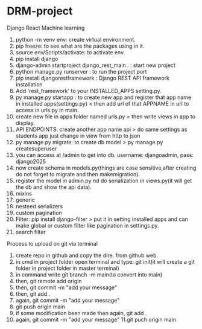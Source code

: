 # DRM-project
 Django React Machine learning


 1. python -m venv env: create virtual environment.
 2. pip freeze: to see what are the packages using in it.
 3. source env/Scripts/activate:  to activate env.
 4. pip install django
 5. django-admin startproject django_rest_main . : start new project
 6. python manage.py runserver : to run the project port
 7. pip install djangorestframework : Django REST API framework installation
 8. Add 'rest_framework' to your INSTALLED_APPS setting.py.
 9. py manage.py startapp <APPNAME> : to create new app and register that app name in installed apps(settings.py) < then add url of that APPNAME in url to access in urls.py in main.
 10. create new file in apps folder named urls.py > then write views in app to display.
 11. API ENDPOINTS: create another app name api > do same settings as students app just change in view from http to json
 12. py manage.py migrate: to create db model > py manage.py createsuperuser
 13. you can access at <urladress>/admin to get into db. username: djangoadmin, pass: django2025
 14. now create schema in models.py(things are case sensitive,after creating do not forget to migrate and then makemigration).
 15. register the model in admin.py nd do serialization in views.py(it will get the db and show the api data).
 16. mixins
 17. generic
 18. nesteed serializers
 19. custom pagination
 20. Filter: pip install django-filter > put it in setting installed apps and can make global or custom filter like pagination in settings.py.
 21. search filter
 
Process to upload on git via terminal
1. create repo in github and copy the dire. from github web.
2. in cmd in project folder open terminal and type: git init(it will create a git folder in project folder in master terminal)
3. in command write git branch -m main(to convert into main)
4. then, git remote add origin <link which you copied>
5. then, git commit -m "add your message"
6. then, git add .
7. again, git commit -m "add your message"
8. git push origin main
9. if some modification been made then again, git add .
10. again, git commit -m "add your message"
11.git puch origin main